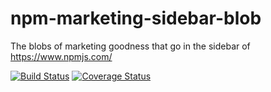 # npm-marketing-sidebar-blob

The blobs of marketing goodness that go in the sidebar of
https://www.npmjs.com/

[![Build Status](https://travis-ci.org/npm/npm-marketing-sidebar-blob.svg?branch=master)](https://travis-ci.org/npm/npm-marketing-sidebar-blob/) [![Coverage Status](https://coveralls.io/repos/npm/npm-marketing-sidebar-blob/badge.svg?branch=master&service=github)](https://coveralls.io/github/npm/npm-marketing-sidebar-blob?branch=master)
